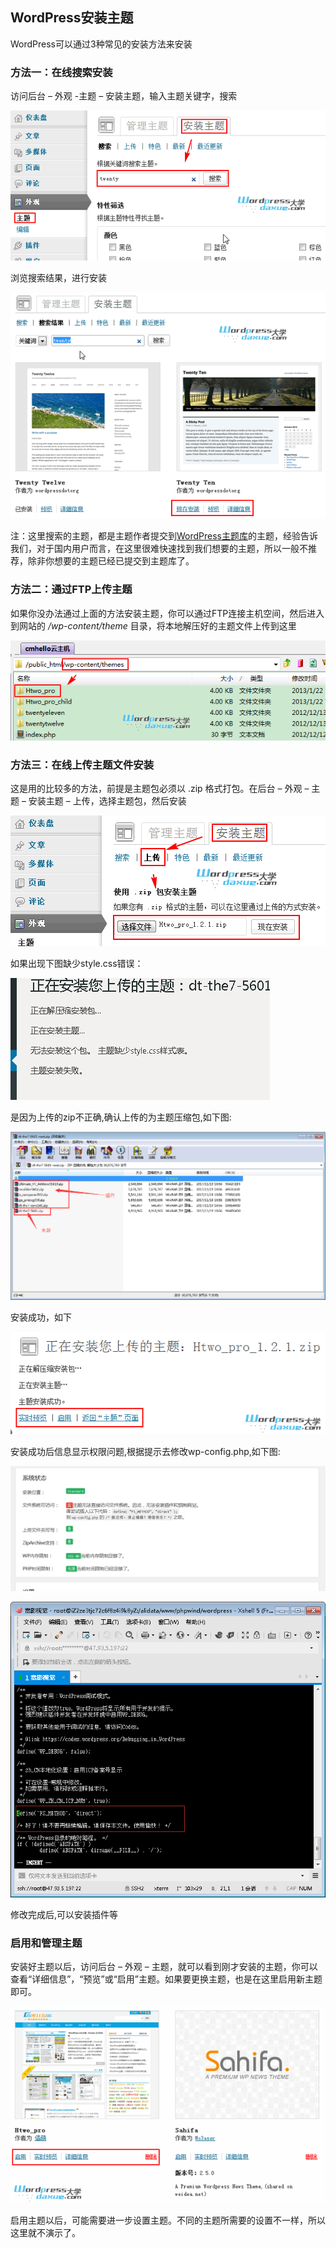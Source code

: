 ## WordPress安装主题

WordPress可以通过3种常见的安装方法来安装

### 方法一：在线搜索安装

访问后台 – 外观 -主题 – 安装主题，输入主题关键字，搜索

![](imgs/theme/wpdaxue.com-201303425.png)

浏览搜索结果，进行安装

![](imgs/theme/wpdaxue.com-201303426.png)

注：这里搜索的主题，都是主题作者提交到[WordPress主题库](http://wordpress.org/themes/)的主题，经验告诉我们，对于国内用户而言，在这里很难快速找到我们想要的主题，所以一般不推荐，除非你想要的主题已经已提交到主题库了。


### 方法二：通过FTP上传主题

如果你没办法通过上面的方法安装主题，你可以通过FTP连接主机空间，然后进入到网站的 _/wp-content/theme_ 目录，将本地解压好的主题文件上传到这里

![](imgs/theme/wpdaxue.com-201303423.png)


### 方法三：在线上传主题文件安装

这是用的比较多的方法，前提是主题包必须以 .zip 格式打包。在后台 – 外观 – 主题 – 安装主题 – 上传，选择主题包，然后安装

![](imgs/theme/wpdaxue.com-201303427.png)

如果出现下图缺少style.css错误：

![](imgs/theme/needstylecss.png)

是因为上传的zip不正确,确认上传的为主题压缩包,如下图:

![](imgs/theme/zippackagestruct.png)

安装成功，如下

![](imgs/theme/wpdaxue.com-201303428.png)

安装成功后信息显示权限问题,根据提示去修改wp-config.php,如下图:

![](imgs/theme/requireright.png)

![](imgs/theme/quanxian.png)

修改完成后,可以安装插件等


### 启用和管理主题

安装好主题以后，访问后台 – 外观 – 主题，就可以看到刚才安装的主题，你可以查看“详细信息”，“预览”或“启用”主题。如果要更换主题，也是在这里启用新主题即可。

![](imgs/theme/wpdaxue.com-201303429.png)

启用主题以后，可能需要进一步设置主题。不同的主题所需要的设置不一样，所以这里就不演示了。
